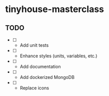 # tinyhouse-masterclass

## TODO

-   [ ] -   Add unit tests
-   [ ] -   Enhance styles (units, variables, etc.)
-   [ ] -   Add documentation
-   [ ] -   Add dockerized MongoDB
-   [ ] -   Replace icons

